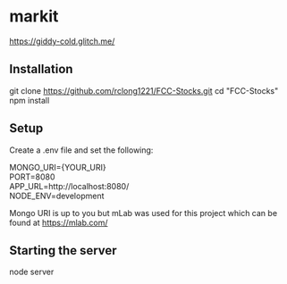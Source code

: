 # markit
https://giddy-cold.glitch.me/

## Installation

git clone https://github.com/rclong1221/FCC-Stocks.git
cd "FCC-Stocks"  
npm install  

## Setup
Create a .env file and set the following:  

MONGO_URI={YOUR_URI}  
PORT=8080  
APP_URL=http://localhost:8080/  
NODE_ENV=development  

Mongo URI is up to you but mLab was used for this project which can be found at https://mlab.com/  

## Starting the server
node server  
